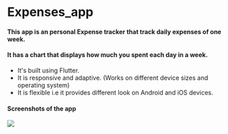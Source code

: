 # Expenses_app

#### This app is an personal Expense tracker that track daily expenses of one week.
#### It has a chart that displays how much you spent each day in a week.
 

- It's built using Flutter.
- It is responsive and adaptive. (Works on different device sizes and operating system)
- It is flexible i.e it provides different look on Android and iOS devices.

#### Screenshots of the app

<img src="/assets/app_ss/Screenshot_1609086004.png">
